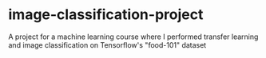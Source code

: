 # image-classification-project
A project for a machine learning course where I performed transfer learning and image classification on Tensorflow's "food-101" dataset
